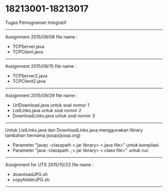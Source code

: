# 18213001-18213017
Tugas Pemograman Integratif


---------------------------------------------------------------
Assignment 2015/09/08
file name :
 - TCPServer.java
 - TCPClient.java
---------------------------------------------------------------
Assignment 2015/09/15
file name :
 - TCPServer2.java
 - TCPClient2.java
---------------------------------------------------------------
Assignment 2015/09/29
file name :
 - UrlDownload.java     untuk soal nomor 1
 - ListLinks.java       untuk soal nomor 2
 - DownloadLinks.java   untuk soal nomor 3
---------------------------------------------------------------
Untuk ListLinks.java dan DownloadLinks.java menggunakan library tambahan bernama jsoup(jsoup.org)
 - Parameter "javac -classpath <.jar library> <.java file>" untuk kompilasi
 - Parameter "java -classpath .;<.jar library> <.class file>" untuk run
---------------------------------------------------------------
Assignment for UTS 2015/10/23
file name :
 - downloadJPG.sh
 - copyfolderJPG.sh
----------------------------------------------------------------

